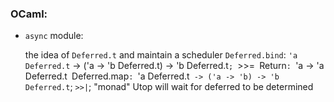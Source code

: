 <!-- 
.. link: 
.. description: 
.. tags: Code, OCaml, draft
.. date: 2014/05/01 17:34:42
.. title: Concurrency
.. slug: concurrency
-->

### OCaml:

* `async` module: 

    the idea of `Deferred.t` and maintain a scheduler
    `Deferred.bind`: `'a Deferred.t` -> ('a -> 'b Deferred.t) -> 'b Deferred.t`; `>>=`
    `Return`: `'a -> 'a Deferred.t`
    `Deferred.map`: `'a Deferred.t` -> ('a -> 'b) -> 'b Deferred.t`; `>>|`; "monad"
    Utop will wait for deferred to be determined
